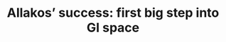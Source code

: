 ---
title: "Allakos’ success: first big step into GI space"
image: "images/writing/post-40.jpg"
link: "https://www.pharmaceutical-technology.com/comment/allakos-positive-results/"
categories: ['Analyst Insight', 'Gastroenterology']
draft: false
---